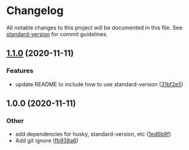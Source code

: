 # Changelog

All notable changes to this project will be documented in this file. See [standard-version](https://github.com/conventional-changelog/standard-version) for commit guidelines.

## [1.1.0](https://github.com/KeeperOfTheVoid/commitizen-demo/compare/v1.0.0...v1.1.0) (2020-11-11)


### Features

* update README to include how to use standard-version ([31bf2e5](https://github.com/KeeperOfTheVoid/commitizen-demo/commit/31bf2e5666bfd0e10ab88f911cec43bc898e45c6))

## 1.0.0 (2020-11-11)


### Other

* add dependencies for husky, standard-version, etc ([1ed6b9f](https://github.com/KeeperOfTheVoid/commitizen-demo/commit/1ed6b9f0c5629513c1ee2463dd1b3097669a4981))
* Add git ignore ([fb938a6](https://github.com/KeeperOfTheVoid/commitizen-demo/commit/fb938a6284dbbd06f62ba0504d1696bf9756d66e))
